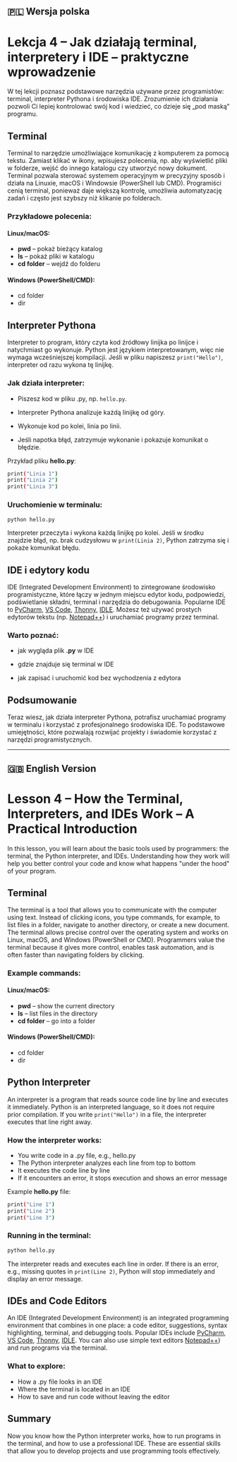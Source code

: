 ## 🇵🇱 Wersja polska

# Lekcja 4 – Jak działają terminal, interpretery i IDE – praktyczne wprowadzenie

W tej lekcji poznasz podstawowe narzędzia używane przez programistów: terminal, interpreter Pythona i środowiska IDE. Zrozumienie ich działania pozwoli Ci lepiej kontrolować swój kod i wiedzieć, co dzieje się „pod maską” programu.

## Terminal

Terminal to narzędzie umożliwiające komunikację z komputerem za pomocą tekstu. Zamiast klikać w ikony, wpisujesz polecenia, np. aby wyświetlić pliki w folderze, wejść do innego katalogu czy utworzyć nowy dokument. Terminal pozwala sterować systemem operacyjnym w precyzyjny sposób i działa na Linuxie, macOS i Windowsie (PowerShell lub CMD). Programiści cenią terminal, ponieważ daje większą kontrolę, umożliwia automatyzację zadań i często jest szybszy niż klikanie po folderach.

### Przykładowe polecenia:

#### Linux/macOS:

* **pwd** – pokaż bieżący katalog
* **ls** – pokaż pliki w katalogu
* **cd folder** – wejdź do folderu

#### Windows (PowerShell/CMD):

* cd folder
* dir

## Interpreter Pythona

Interpreter to program, który czyta kod źródłowy linijka po linijce i natychmiast go wykonuje. 
Python jest językiem interpretowanym, więc nie wymaga wcześniejszej kompilacji. 
Jeśli w pliku napiszesz `print("Hello")`, interpreter od razu wykona tę linijkę.

### Jak działa interpreter:

* Piszesz kod w pliku .py, np. `hello.py`.

* Interpreter Pythona analizuje każdą linijkę od góry.

* Wykonuje kod po kolei, linia po linii.

* Jeśli napotka błąd, zatrzymuje wykonanie i pokazuje komunikat o błędzie.

Przykład pliku **hello.py**:
```sh
print("Linia 1")
print("Linia 2")
print("Linia 3")
```

### Uruchomienie w terminalu:
```sh
python hello.py
```
Interpreter przeczyta i wykona każdą linijkę po kolei.
Jeśli w środku znajdzie błąd, np. brak cudzysłowu w `print(Linia 2)`, Python zatrzyma się i pokaże komunikat błędu.

## IDE i edytory kodu

IDE (Integrated Development Environment) to zintegrowane środowisko programistyczne, które łączy w jednym miejscu edytor kodu, podpowiedzi,
podświetlanie składni, terminal i narzędzia do debugowania. 
Popularne IDE to [PyCharm](https://www.jetbrains.com/pycharm/), [VS Code](https://code.visualstudio.com/), [Thonny](https://thonny.org/), [IDLE](https://docs.python.org/3/library/idle.html).
Możesz też używać prostych edytorów tekstu (np. [Notepad++](https://notepad-plus-plus.org/)) i uruchamiać programy przez terminal.

### Warto poznać:

* jak wygląda plik **.py** w IDE

* gdzie znajduje się terminal w IDE

* jak zapisać i uruchomić kod bez wychodzenia z edytora

## Podsumowanie

Teraz wiesz, jak działa interpreter Pythona, potrafisz uruchamiać programy w terminalu i korzystać z profesjonalnego środowiska IDE.
To podstawowe umiejętności, które pozwalają rozwijać projekty i świadomie korzystać z narzędzi programistycznych.

---

## 🇬🇧 English Version

# Lesson 4 – How the Terminal, Interpreters, and IDEs Work – A Practical Introduction

In this lesson, you will learn about the basic tools used by programmers: the terminal, the Python interpreter, and IDEs.
Understanding how they work will help you better control your code and know what happens "under the hood" of your program.

## Terminal

The terminal is a tool that allows you to communicate with the computer using text. 
Instead of clicking icons, you type commands, for example, to list files in a folder, navigate to another directory, or create a new document. 
The terminal allows precise control over the operating system and works on Linux, macOS, and Windows (PowerShell or CMD). 
Programmers value the terminal because it gives more control, enables task automation, and is often faster than navigating folders by clicking.

### Example commands:

#### Linux/macOS:

* **pwd** – show the current directory
* **ls** – list files in the directory
* **cd folder** – go into a folder

#### Windows (PowerShell/CMD):

* cd folder
* dir

## Python Interpreter

An interpreter is a program that reads source code line by line and executes it immediately.
Python is an interpreted language, so it does not require prior compilation.
If you write `print("Hello")` in a file, the interpreter executes that line right away.

### How the interpreter works:

* You write code in a .py file, e.g., hello.py
* The Python interpreter analyzes each line from top to bottom
* It executes the code line by line
* If it encounters an error, it stops execution and shows an error message

Example **hello.py** file:
```sh
print("Line 1")
print("Line 2")
print("Line 3")
```
### Running in the terminal:
```sh
python hello.py
```
The interpreter reads and executes each line in order.
If there is an error, e.g., missing quotes in `print(Line 2)`, Python will stop immediately and display an error message.

## IDEs and Code Editors

An IDE (Integrated Development Environment) is an integrated programming environment that combines in one place: a code editor, suggestions, syntax highlighting, terminal, and debugging tools.
Popular IDEs include [PyCharm](https://www.jetbrains.com/pycharm/), [VS Code](https://code.visualstudio.com/), [Thonny](https://thonny.org/), [IDLE](https://docs.python.org/3/library/idle.html).
You can also use simple text editors [Notepad++](https://notepad-plus-plus.org/)) and run programs via the terminal.

### What to explore:

* How a .py file looks in an IDE
* Where the terminal is located in an IDE
* How to save and run code without leaving the editor

## Summary

Now you know how the Python interpreter works, how to run programs in the terminal, and how to use a professional IDE.
These are essential skills that allow you to develop projects and use programming tools effectively.
